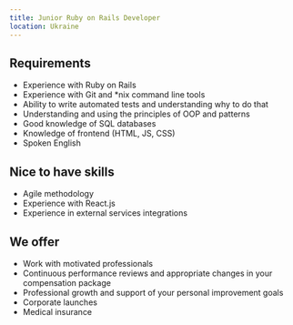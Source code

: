 ```yaml
---
title: Junior Ruby on Rails Developer
location: Ukraine
---
```

## **Requirements**

* Experience with Ruby on Rails
* Experience with Git and *nix command line tools
* Ability to write automated tests and understanding why to do that
* Understanding and using the principles of OOP and patterns
* Good knowledge of SQL databases
* Knowledge of frontend (HTML, JS, CSS)
* Spoken English

## **Nice to have skills**

* Agile methodology
* Experience with React.js
* Experience in external services integrations

## **We offer**

* Work with motivated professionals
* Continuous performance reviews and appropriate changes in your compensation package
* Professional growth and support of your personal improvement goals
* Corporate launches
* Medical insurance